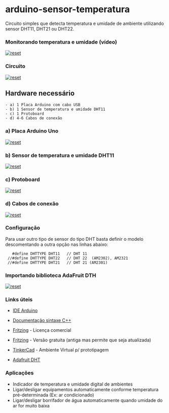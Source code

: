 # arduino-sensor-temperatura
 
Circuito simples que detecta temperatura e umidade de ambiente utilizando sensor DHT11, DHT21 ou DHT22.

### Monitorando temperatura e umidade (vídeo)
<p>
 <a target="_blank" rel="noopener noreferrer" href="https://youtu.be/_-TVjxLDnvc" target="_blank">
  <img src="https://user-images.githubusercontent.com/22710963/76163649-be71c500-6126-11ea-8d43-dd8c6c4ea475.png" alt="reset" style="max-width:100%;"></a>
</p> 

 ### Circuito
<p>
 <a target="_blank" rel="noopener noreferrer" href="https://user-images.githubusercontent.com/22710963/76156407-dae71080-60d8-11ea-9cc2-4bc1377d2f05.png">
  <img src="https://user-images.githubusercontent.com/22710963/76156407-dae71080-60d8-11ea-9cc2-4bc1377d2f05.png" alt="reset" style="max-width:100%;"></a>
</p>  
   
## Hardware necessário
```
- a) 1 Placa Arduino com cabo USB
- b) 1 Sensor de temperatura e umidade DHT11
- c) 1 Protoboard
- d) 4-6 Cabos de conexão 
```

 ### a) Placa Arduino Uno 
 
<p><a target="_blank" rel="noopener noreferrer" href="https://user-images.githubusercontent.com/22710963/77551422-16cbf500-6e91-11ea-850d-7e3989c9f1f2.png">
  <img src="https://user-images.githubusercontent.com/22710963/77551422-16cbf500-6e91-11ea-850d-7e3989c9f1f2.png" alt="reset" style="max-width:100%;"></a></p> 

  ### b) Sensor de temperatura e umidade DHT11
  
<p><a target="_blank" rel="noopener noreferrer" href="https://user-images.githubusercontent.com/22710963/77607222-65f94080-6ef8-11ea-8c7d-3c05160d8329.png">
  <img src="https://user-images.githubusercontent.com/22710963/77607222-65f94080-6ef8-11ea-8c7d-3c05160d8329.png" alt="reset" style="max-width:100%;"></a></p> 
 
  ### c) Protoboard 
<p><a target="_blank" rel="noopener noreferrer" href="https://user-images.githubusercontent.com/22710963/77499362-a8574a80-6e30-11ea-9744-a15c3206fd50.png">
  <img src="https://user-images.githubusercontent.com/22710963/77499362-a8574a80-6e30-11ea-9744-a15c3206fd50.png" alt="reset" style="max-width:100%;"></a></p> 

  ### d) Cabos de conexão
<p><a target="_blank" rel="noopener noreferrer" href="https://user-images.githubusercontent.com/22710963/77499606-5662f480-6e31-11ea-96fd-9e268dceb50f.png">
  <img src="https://user-images.githubusercontent.com/22710963/77499606-5662f480-6e31-11ea-96fd-9e268dceb50f.png" alt="reset" style="max-width:100%;"></a></p>     
  
  
### Configuração

  Para usar outro tipo de sensor do tipo DHT basta definir o modelo descomentando a outra opção nas linhas abaixo:
  ```
     #define DHTTYPE DHT11   // DHT 11
   //#define DHTTYPE DHT22   // DHT 22  (AM2302), AM2321
   //#define DHTTYPE DHT21   // DHT 21 (AM2301)
 ```
 
### Importando biblioteca AdaFruit DTH
   
<p><a target="_blank" rel="noopener noreferrer" href="https://user-images.githubusercontent.com/22710963/76156693-bc831400-60dc-11ea-9fe8-2a4e9a9476f4.png">
  <img src="https://user-images.githubusercontent.com/22710963/76156693-bc831400-60dc-11ea-9fe8-2a4e9a9476f4.png" alt="reset" style="max-width:100%;"></a></p> 


### Links úteis

- [IDE Arduino](https://www.arduino.cc/en/Main/Software)
 
- [Documentação sintaxe C++](https://www.arduino.cc/reference/en/)

- [Fritzing](https://fritzing.org/home/) - Licença comercial

- [Fritzing](https://softfamous.com/fritzing/download/) - Versão gratuita (antiga mas permite que seja atualizada)

- [TinkerCad](https://www.tinkercad.com) - Ambiente Virtual p/ prototipagem
 
- [Adafruit DHT](https://github.com/adafruit/DHT-sensor-library)
 
###  Aplicações
 
 - Indicador de temperatura e umidade digital de ambientes
 - Ligar/desligar equipamentos automaticamente conforme temperatura pré-determinada (Ex: ar condicionado)
 - Ligar/desligar borrifador de água automaticamente quando umidade do ar for muito baixa
  
  
 

